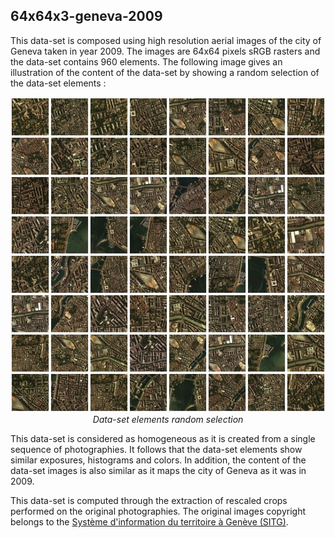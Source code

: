 ## 64x64x3-geneva-2009

This data-set is composed using high resolution aerial images of the city of Geneva taken in year 2009. The images are 64x64 pixels sRGB rasters and the data-set contains 960 elements. The following image gives an illustration of the content of the data-set by showing a random selection of the data-set elements :

<p align="center">
    <img src="https://github.com/nils-hamel/turing-project/blob/master/doc/dataset/64x64x3-geneva-2009.jpg?raw=true" width="512">
    <br />
    <i>Data-set elements random selection</i>
</p>

This data-set is considered as homogeneous as it is created from a single sequence of photographies. It follows that the data-set elements show similar exposures, histograms and colors. In addition, the content of the data-set images is also similar as it maps the city of Geneva as it was in 2009.

This data-set is computed through the extraction of rescaled crops performed on the original photographies. The original images copyright belongs to the [Système d'information du territoire à Genève (SITG)](http://ge.ch/sitg).
